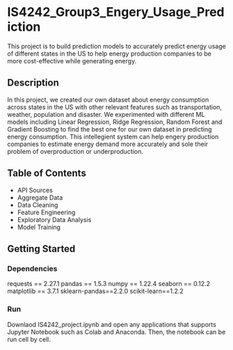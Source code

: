 # IS4242_Group3_Engery_Usage_Prediction

This project is to build prediction models to accurately predict energy usage of different states in the US to help energy production companies to be more cost-effective while generating energy. 

## Description

In this project, we created our own dataset about energy consumption across states in the US with other relevant features such as transportation, weather, population and disaster. We experimented with different ML models including Linear Regression, Ridge Regression, Random Forest and Gradient Boosting to find the best one for our own dataset in predicting energy consumption. This intellegient system can help engery production companies to estimate energy demand more accurately and sole their problem of overproduction or underproduction.

## Table of Contents
* API Sources
* Aggregate Data
* Data Cleaning 
* Feature Engineering 
* Exploratory Data Analysis
* Model Training

## Getting Started

### Dependencies

requests == 2.27.1
pandas == 1.5.3
numpy == 1.22.4
seaborn == 0.12.2
matplotlib == 3.7.1
sklearn-pandas==2.2.0
scikit-learn==1.2.2

### Run
Downlaod IS4242_project.ipynb and open any applications that supports Jupyter Notebook such as Colab and Anaconda. Then, the notebook can be run cell by cell. 


